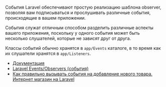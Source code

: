 События Laravel обеспечивают простую реализацию шаблона observer, 
позволяя вам подписываться и прослушивать различные события, происходящие в вашем приложении.

События служат отличным способом разделить различные аспекты вашего приложения, 
поскольку у одного события может быть несколько слушателей, которые не зависят друг от друга.

Классы событий обычно хранятся в `app/Events` каталоге, в то время как их слушатели хранятся в `app/Listeners`.

[//]: # "materials"

- [Документация](https://laravel.com/docs/10.x/events)
- [Laravel Events/Observers (события)](https://youtu.be/9VsU9WzFvaw)
- [Как правильно вызывать события на добавление нового товара. Интернет магазин на Laravel](https://youtu.be/tO1xET_cpnc)

[//]: # "/materials"
